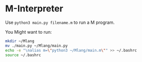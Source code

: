 # M-Interpreter

Use `python3 main.py filename.m` to run a M program.

You Might want to run:

```bash
mkdir ~/Mlang
mv ./main.py ~/Mlang/main.py
echo -e "\nalias m=\"python3 ~/Mlang/main.m\"" >> ~/.bashrc
source ~/.bashrc
```
